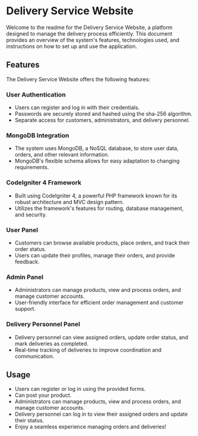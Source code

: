 # Delivery Service Website

Welcome to the readme for the Delivery Service Website, a platform designed to manage the delivery process efficiently. This document provides an overview of the system's features, technologies used, and instructions on how to set up and use the application.

## Features

The Delivery Service Website offers the following features:

### User Authentication
- Users can register and log in with their credentials.
- Passwords are securely stored and hashed using the sha-256 algorithm.
- Separate access for customers, administrators, and delivery personnel.

### MongoDB Integration
- The system uses MongoDB, a NoSQL database, to store user data, orders, and other relevant information.
- MongoDB's flexible schema allows for easy adaptation to changing requirements.

### CodeIgniter 4 Framework
- Built using CodeIgniter 4, a powerful PHP framework known for its robust architecture and MVC design pattern.
- Utilizes the framework's features for routing, database management, and security.

### User Panel
- Customers can browse available products, place orders, and track their order status.
- Users can update their profiles, manage their orders, and provide feedback.

### Admin Panel
- Administrators can manage products, view and process orders, and manage customer accounts.
- User-friendly interface for efficient order management and customer support.

### Delivery Personnel Panel
- Delivery personnel can view assigned orders, update order status, and mark deliveries as completed.
- Real-time tracking of deliveries to improve coordination and communication.
## Usage

- Users can register or log in using the provided forms.
- Can post your product.
- Administrators can manage products, view and process orders, and manage customer accounts.
- Delivery personnel can log in to view their assigned orders and update their status.
- Enjoy a seamless experience managing orders and deliveries!

